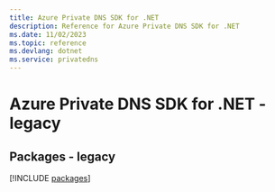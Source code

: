 ```yaml
---
title: Azure Private DNS SDK for .NET
description: Reference for Azure Private DNS SDK for .NET
ms.date: 11/02/2023
ms.topic: reference
ms.devlang: dotnet
ms.service: privatedns
---
```

# Azure Private DNS SDK for .NET - legacy
## Packages - legacy
[!INCLUDE [packages](private-dns-index.md)]